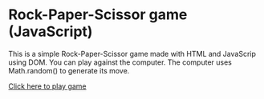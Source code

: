 # Rock-Paper-Scissor game (JavaScript)
This is a simple Rock-Paper-Scissor game made with HTML and JavaScrip using DOM. You can play against the computer. The computer uses Math.random() to generate its move.


[Click here to play game](https://azshayak.github.io/rock_paper_scissor_game_js/)
